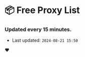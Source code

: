 # :package: Free Proxy List
### Updated every 15 minutes.

- Last updated: `2024-08-21 15:50`

:heart:
